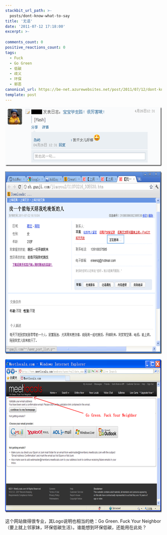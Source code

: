 ```yaml
---
stackbit_url_path: >-
  posts/dont-know-what-to-say
title: '无语'
date: '2011-07-12 17:18:00'
excerpt: >-
  
comments_count: 0
positive_reactions_count: 0
tags: 
  - Fuck
  - Go Green
  - 低碳
  - 歧义
  - 环保
  - 邪恶
canonical_url: https://be-net.azurewebsites.net/post/2011/07/12/dont-know-what-to-say
template: post
---
```

<p><a href="https://raw.githubusercontent.com/Jeff-Tian/blogengine.net/master/Source/BlogEngine/BlogEngine.NET/App_Data/files/image_16.png"><img style="border-right-width: 0px; display: inline; border-top-width: 0px; border-bottom-width: 0px; border-left-width: 0px" title="image" border="0" alt="我干女儿好棒" src="https://raw.githubusercontent.com/Jeff-Tian/blogengine.net/master/Source/BlogEngine/BlogEngine.NET/App_Data/files/image_thumb_16.png" width="556" height="190" /></a></p>  <p><a href="https://raw.githubusercontent.com/Jeff-Tian/blogengine.net/master/Source/BlogEngine/BlogEngine.NET/App_Data/files/image_25.png"><img style="border-right-width: 0px; display: inline; border-top-width: 0px; border-bottom-width: 0px; border-left-width: 0px" title="image" border="0" alt="找一个每天陪我吃晚饭的人" src="https://raw.githubusercontent.com/Jeff-Tian/blogengine.net/master/Source/BlogEngine/BlogEngine.NET/App_Data/files/image_thumb_25.png" width="708" height="585" /></a></p>  <p><a href="https://raw.githubusercontent.com/Jeff-Tian/blogengine.net/master/Source/BlogEngine/BlogEngine.NET/App_Data/files/image_49.png"><img style="border-bottom: 0px; border-left: 0px; display: inline; border-top: 0px; border-right: 0px" title="Go Green. Fuck Your Neighbor 要上就上邻家妹，环保低碳生活" border="0" alt="Go Green. Fuck Your Neighbor 要上就上邻家妹，环保低碳生活" src="https://raw.githubusercontent.com/Jeff-Tian/blogengine.net/master/Source/BlogEngine/BlogEngine.NET/App_Data/files/image_thumb_49.png" width="713" height="491" /></a> </p>  <p>这个网站做得很专业，其Logo说明也相当的绝：Go Green. Fuck Your Neighbor（要上就上邻家妹，环保低碳生活）。谁能想到环保低碳，还能用在此处？</p>